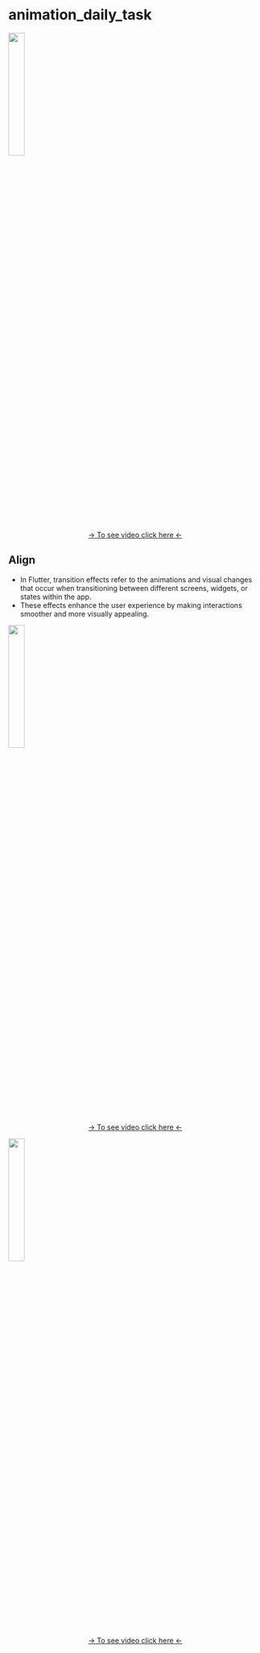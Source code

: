 # animation_daily_task

<p>
  <img src = "https://github.com/user-attachments/assets/1218aa03-f468-4ebb-bf08-7500aecb983d" height = 25% width =25%>
</p>

<div align = "center">
<a  href="https://github.com/user-attachments/assets/ad4093fb-eabb-413a-9c86-8ea767e7eba5"> -> To see video click here <- </a>
</div>



## Align

- In Flutter, transition effects refer to the animations and visual changes that occur when transitioning between different screens, widgets, or states within the app.
- These effects enhance the user experience by making interactions smoother and more visually appealing.

<p>
  <img src = "https://github.com/user-attachments/assets/0ea1fa24-7fe9-48bd-bda8-7c593533e877" height = 25% width =25%>
</p>

<div align = "center">
<a  href="https://github.com/user-attachments/assets/6256cfb0-87dc-4f08-90c0-8c09680ef5d9"> -> To see video click here <- </a>
</div>





<p>
  <img src = "https://github.com/user-attachments/assets/2ee45372-d8aa-4116-8ef2-709f8735ca4b" height = 25% width =25%>
</p>

<div align = "center">
<a  href="https://github.com/user-attachments/assets/02bb4bb5-8377-4d00-a68c-f0fb6aa5e1dc"> -> To see video click here <- </a>
</div>


